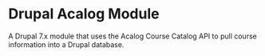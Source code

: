 # Drupal Acalog Module
A Drupal 7.x module that uses the Acalog Course Catalog API to pull course information into a Drupal database.
